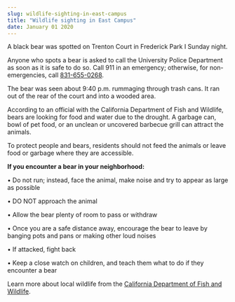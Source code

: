 ```yaml
---
slug: wildlife-sighting-in-east-campus
title: "Wildlife sighting in East Campus"
date: January 01 2020
---
```


<p>A black bear was spotted on Trenton Court in Frederick Park I Sunday night.
</p><p>Anyone who spots a bear is asked to call the University Police Department as soon as it is safe to do so. Call 911 in an emergency; otherwise, for non&#45;emergencies, call <a href="tel:831&#45;655&#45;0268">831&#45;655&#45;0268</a>.
</p><p>The bear was seen about 9:40 p.m. rummaging through trash cans. It ran out of the rear of the court and into a wooded area.
</p><p>According to an official with the California Department of Fish and Wildlife, bears are looking for food and water due to the drought. A garbage can, bowl of pet food, or an unclean or uncovered barbecue grill can attract the animals.
</p><p>To protect people and bears, residents should not feed the animals or leave food or garbage where they are accessible.
</p><p><strong>If you encounter a bear in your neighborhood:</strong>
</p><p>• Do not run; instead, face the animal, make noise and try to appear as large as possible
</p><p>• DO NOT approach the animal
</p><p>• Allow the bear plenty of room to pass or withdraw
</p><p>• Once you are a safe distance away, encourage the bear to leave by banging pots and pans or making other loud noises
</p><p>• If attacked, fight back
</p><p>• Keep a close watch on children, and teach them what to do if they encounter a bear
</p><p>Learn more about local wildlife from the <a href="https://www.wildlife.ca.gov/Keep&#45;Me&#45;Wild">California Department of Fish and Wildlife</a>.
</p>
